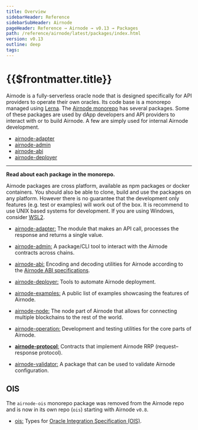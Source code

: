 ```yaml
---
title: Overview
sidebarHeader: Reference
sidebarSubHeader: Airnode
pageHeader: Reference → Airnode → v0.13 → Packages
path: /reference/airnode/latest/packages/index.html
version: v0.13
outline: deep
tags:
---
```


<VersionWarning/>

<PageHeader/>

<SearchHighlight/>

<FlexStartTag/>

# {{$frontmatter.title}}

Airnode is a fully-serverless oracle node that is designed specifically for API
providers to operate their own oracles. Its code base is a monorepo managed
using [Lerna](https://github.com/lerna/lerna). The
[Airnode monorepo](https://github.com/api3dao/airnode/tree/v0.13/packages) has
several packages. Some of these packages are used by dApp developers and API
providers to interact with or to build Airnode. A few are simply used for
internal Airnode development.

- [airnode-adapter](/reference/airnode/latest/packages/adapter.md)
- [airnode-admin](/reference/airnode/latest/packages/admin-cli.md)
- [airnode-abi](/reference/airnode/latest/packages/airnode-abi.md)
- [airnode-deployer](/reference/airnode/latest/packages/deployer.md)

---

**Read about each package in the monorepo.**

Airnode packages are cross platform, available as npm packages or docker
containers. You should also be able to clone, build and use the packages on any
platform. However there is no guarantee that the development only features (e.g.
test or examples) will work out of the box. It is recommend to use UNIX based
systems for development. If you are using Windows, consider
[WSL2](https://docs.microsoft.com/en-us/windows/wsl/install).

- [airnode-adapter:](https://github.com/api3dao/airnode/tree/v0.13/packages/airnode-adapter)
  The module that makes an API call, processes the response and returns a single
  value.

- [airnode-admin:](https://github.com/api3dao/airnode/tree/v0.13/packages/airnode-admin)
  A package/CLI tool to interact with the Airnode contracts across chains.

- [airnode-abi:](https://github.com/api3dao/airnode/tree/v0.13/packages/airnode-abi)
  Encoding and decoding utilities for Airnode according to the
  [Airnode ABI specifications](/reference/airnode/latest/specifications/airnode-abi.md).

- [airnode-deployer:](https://github.com/api3dao/airnode/tree/v0.13/packages/airnode-deployer)
  Tools to automate Airnode deployment.

- [airnode-examples:](https://github.com/api3dao/airnode/tree/v0.13/packages/airnode-examples)
  A public list of examples showcasing the features of Airnode.

- [airnode-node:](https://github.com/api3dao/airnode/tree/v0.13/packages/airnode-node)
  The node part of Airnode that allows for connecting multiple blockchains to
  the rest of the world.

- [airnode-operation:](https://github.com/api3dao/airnode/tree/v0.13/packages/airnode-operation)
  Development and testing utilities for the core parts of Airnode.

- [**airnode-protocol**:](https://github.com/api3dao/airnode/tree/v0.13/packages/airnode-protocol)
  Contracts that implement Airnode RRP (request–response protocol).

- [airnode-validator:](https://github.com/api3dao/airnode/tree/v0.13/packages/airnode-validator)
  A package that can be used to validate Airnode configuration.

## OIS

The `airnode-ois` monorepo package was removed from the Airnode repo and is now
in its own repo (`ois`) starting with Airnode `v0.8`.

- [ois:](https://github.com/api3dao/ois/tree/v2.0.0) Types for
  [Oracle Integration Specification (OIS)](/reference/ois/2.2/specification.md).

<FlexEndTag/>
